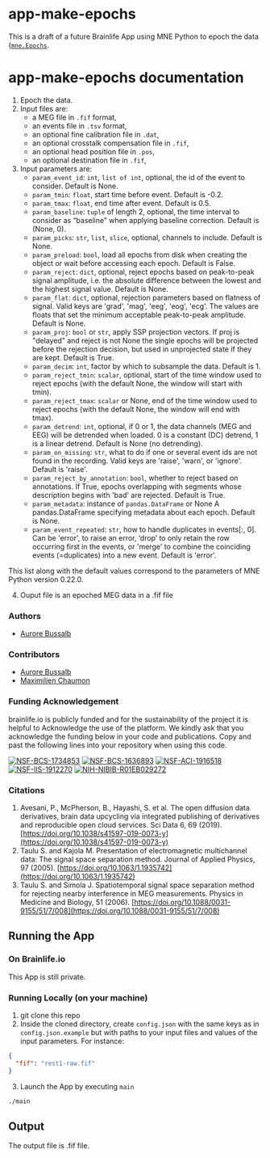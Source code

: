 # app-make-epochs

This is a draft of a future Brainlife App using MNE Python to epoch the data ([`mne.Epochs`](hhttps://mne.tools/stable/generated/mne.Epochs.html).

# app-make-epochs documentation

1) Epoch the data. 
2) Input files are:
    * a MEG file in `.fif` format,
    * an events file in `.tsv` format,
    * an optional fine calibration file in `.dat`,
    * an optional crosstalk compensation file in `.fif`,
    * an optional head position file in `.pos`,
    * an optional destination file in `.fif`,
3) Input parameters are:
    * `param_event_id`: `int`, `list of int`, optional, the id of the event to consider. Default is None.
    * `param_tmin`: `float`, start time before event. Default is -0.2.
    * `param_tmax`: `float`, end time after event. Default is 0.5.
    * `param_baseline`: `tuple` of length 2, optional, the time interval to consider as “baseline” when applying baseline correction. Default is (None, 0).
    * `param_picks`: `str`, `list`, `slice`, optional, channels to include. Default is None.
    * `param_preload`: `bool`, load all epochs from disk when creating the object or wait before accessing each epoch. Default is False.
    * `param_reject`: `dict`, optional, reject epochs based on peak-to-peak signal amplitude, i.e. the absolute difference between the lowest and the highest signal value. 
       Default is None.
    * `param_flat`: `dict`, optional, rejection parameters based on flatness of signal. Valid keys are 'grad', 'mag', 'eeg', 'eog', 'ecg'. 
        The values are floats that set the minimum acceptable peak-to-peak amplitude. Default is None.
    * `param_proj`: `bool` or `str`, apply SSP projection vectors. If proj is "delayed" and reject is not None the single epochs will be 
        projected before the rejection decision, but used in unprojected state if they are kept. Default is True.
    * `param_decim`: `int`, factor by which to subsample the data. Default is 1.
    * `param_reject_tmin`: `scalar`, optional, start of the time window used to reject epochs (with the default None, the window will start with tmin).
    * `param_reject_tmax`: `scalar` or None, end of the time window used to reject epochs (with the default None, the window will end with tmax).  
    * `param_detrend`: `int`, optional, if 0 or 1, the data channels (MEG and EEG) will be detrended when loaded. 0 is a constant (DC) detrend, 1 
        is a linear detrend. Default is None (no detrending).
    * `param_on_missing`: `str`, what to do if one or several event ids are not found in the recording. Valid keys are 'raise', 'warn', or
        'ignore'. Default is 'raise'.
    * `param_reject_by_annotation`: `bool`, whether to reject based on annotations. If True, epochs overlapping with segments whose description 
        begins with 'bad' are rejected. Default is True.
    * `param_metadata`: instance of `pandas.DataFrame` or None
        A pandas.DataFrame specifying metadata about each epoch. Default is None.
    * `param_event_repeated`: `str`, how to handle duplicates in events[:, 0]. Can be 'error', to raise an error, ‘drop’ to only retain 
        the row occurring first in the events, or 'merge' to combine the coinciding events (=duplicates) into a new event. Default is 'error'.
      
This list along with the default values correspond to the parameters of MNE Python version 0.22.0.

4) Ouput file is an epoched MEG data in a .fif file

### Authors
- [Aurore Bussalb](aurore.bussalb@icm-institute.org)

### Contributors
- [Aurore Bussalb](aurore.bussalb@icm-institute.org)
- [Maximilien Chaumon](maximilien.chaumon@icm-institute.org)

### Funding Acknowledgement
brainlife.io is publicly funded and for the sustainability of the project it is helpful to Acknowledge the use of the platform. We kindly ask that you acknowledge the funding below in your code and publications. Copy and past the following lines into your repository when using this code.

[![NSF-BCS-1734853](https://img.shields.io/badge/NSF_BCS-1734853-blue.svg)](https://nsf.gov/awardsearch/showAward?AWD_ID=1734853)
[![NSF-BCS-1636893](https://img.shields.io/badge/NSF_BCS-1636893-blue.svg)](https://nsf.gov/awardsearch/showAward?AWD_ID=1636893)
[![NSF-ACI-1916518](https://img.shields.io/badge/NSF_ACI-1916518-blue.svg)](https://nsf.gov/awardsearch/showAward?AWD_ID=1916518)
[![NSF-IIS-1912270](https://img.shields.io/badge/NSF_IIS-1912270-blue.svg)](https://nsf.gov/awardsearch/showAward?AWD_ID=1912270)
[![NIH-NIBIB-R01EB029272](https://img.shields.io/badge/NIH_NIBIB-R01EB029272-green.svg)](https://grantome.com/grant/NIH/R01-EB029272-01)

### Citations
1. Avesani, P., McPherson, B., Hayashi, S. et al. The open diffusion data derivatives, brain data upcycling via integrated publishing of derivatives and reproducible open cloud services. Sci Data 6, 69 (2019). [https://doi.org/10.1038/s41597-019-0073-y](https://doi.org/10.1038/s41597-019-0073-y)
2. Taulu S. and Kajola M. Presentation of electromagnetic multichannel data: The signal space separation method. Journal of Applied Physics, 97 (2005). [https://doi.org/10.1063/1.1935742](https://doi.org/10.1063/1.1935742)
3. Taulu S. and Simola J. Spatiotemporal signal space separation method for rejecting nearby interference in MEG measurements. Physics in Medicine and Biology, 51 (2006). [https://doi.org/10.1088/0031-9155/51/7/008](https://doi.org/10.1088/0031-9155/51/7/008)


## Running the App 

### On Brainlife.io

This App is still private.

### Running Locally (on your machine)

1. git clone this repo
2. Inside the cloned directory, create `config.json` with the same keys as in `config.json.example` but with paths to your input 
   files and values of the input parameters. For instance:

```json
{
  "fif": "rest1-raw.fif"
}
```

3. Launch the App by executing `main`

```bash
./main
```

## Output

The output file is .fif file.